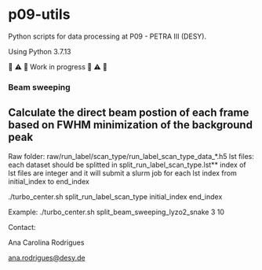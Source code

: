 # p09-utils
Python scripts for data processing at P09 - PETRA III  (DESY).

Using Python 3.7.13

:loudspeaker: :warning: :construction: Work in progress :loudspeaker: :warning: :construction:

### Beam sweeping

## Calculate the direct beam postion of each frame based on FWHM minimization of the background peak

Raw folder: raw/run_label/scan_type/run_label_scan_type_data_*.h5
lst files: each dataset should be splitted in split_run_label_scan_type.lst**
index of lst files are integer and it will submit a slurm job for each lst index from initial_index to end_index

./turbo_center.sh split_run_label_scan_type initial_index end_index

Example:
./turbo_center.sh split_beam_sweeping_lyzo2_snake 3 10

Contact:

Ana Carolina Rodrigues

ana.rodrigues@desy.de



